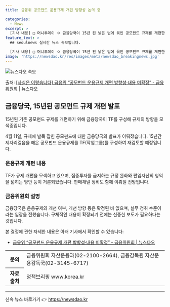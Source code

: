```yaml
---
title: 금융위 공모펀드 운용규제 개편 방향성 논의 중

categories:
  - News
excerpt: >
  [기사 내용] □ 머니투데이 ㅇ 금융당국이 15년 된 낡은 법에 묶인 공모펀드 규제를 개편한다. ㅇ 현행 공…
feature_text: >
  ## seoulnews 실시간 뉴스 속보입니다.

  [기사 내용] □ 머니투데이 ㅇ 금융당국이 15년 된 낡은 법에 묶인 공모펀드 규제를 개편한다. ㅇ 현행 공…
image: 'https://newsdao.kr/res/images/meta/newsdao_breakingnews.jpg'
---
```


![뉴스다오 속보](https://newsdao.kr/res/images/meta/newsdao_breakingnews.jpg)

<p>출처: <a href="https://newsdao.kr/3574" rel="dofollow">[사실은 이렇습니다] 금융위 “공모펀드 운용규제 개편 방향성·내용 미확정” - 금융위원회</a> | 뉴스다오</p>

<h2 data-ke-size="size26">금융당국, 15년된 공모펀드 규제 개편 발표</h2>
15년된 기존 공모펀드 규제를 개편하기 위해 금융당국이 TF를 구성해 규제의 방향을 모색중입니다.

<p data-ke-size="size16">4월 11일, 규제에 발목 잡힌 공모펀드에 대한 금융당국의 발표가 이뤄졌습니다. 15년간 제자리걸음을 해온 공모펀드 운용규제를 TF(작업그룹)를 구성하여 재검토할 예정입니다.</p>

<h3>운용규제 개편 내용</h3>
<p data-ke-size="size16">TF가 규제 개편을 모색하고 있으며, 집중투자를 금지하는 규정 완화와 편입자산의 영역을 넓히는 방안 등이 거론되었습니다. 판매채널 정비도 함께 이뤄질 전망입니다.</p>

<h3>금융위원회 설명</h3>
<p data-ke-size="size16">금융당국은 운용규제의 개선 여부, 개선 방향 등은 확정된 바 없으며, 실무 청취 수준이라는 입장을 전했습니다. 구체적인 내용이 확정되기 전에는 신중한 보도가 필요하다는 것입니다.</p>

본 결정에 관한 자세한 내용은 아래 기사에서 확인할 수 있습니다:
- [금융위 “공모펀드 운용규제 개편 방향성·내용 미확정” - 금융위원회 | 뉴스다오](https://newsdao.kr/3574)

<table>
	<tr>
		<th>문의</th>
		<td>금융위원회 자산운용과(02-2100-2664), 금융감독원 자산운용감독국(02-3145-6717)</td>
	</tr>
	<tr>
		<th>자료출처</th>
		<td>정책브리핑 www.korea.kr</td>
	</tr>
</table>
<hr> 

신속 뉴스 바로가기 👉 <a href="https://newsdao.kr" rel="dofollow">https://newsdao.kr</a>


